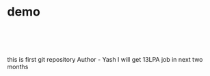 # demo
<br>
<br>
<br>
<br>
this is first git repository
Author - Yash
I will get 13LPA job in next two months
